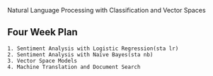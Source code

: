 Natural Language Processing with Classification and Vector Spaces

## Four Week Plan 
    
    1. Sentiment Analysis with Logistic Regression(sta lr)
    2. Sentiment Analysis with Naïve Bayes(sta nb)
    3. Vector Space Models
    4. Machine Translation and Document Search

